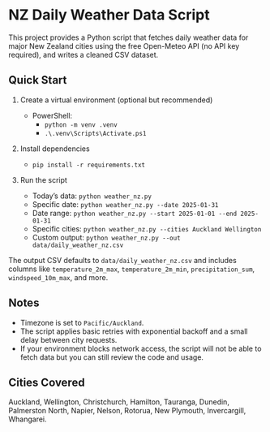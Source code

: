 # NZ Daily Weather Data Script

This project provides a Python script that fetches daily weather data for major New Zealand cities using the free Open-Meteo API (no API key required), and writes a cleaned CSV dataset.

## Quick Start

1. Create a virtual environment (optional but recommended)
   - PowerShell:
     - `python -m venv .venv`
     - `.\.venv\Scripts\Activate.ps1`

2. Install dependencies
   - `pip install -r requirements.txt`

3. Run the script
   - Today’s data: `python weather_nz.py`
   - Specific date: `python weather_nz.py --date 2025-01-31`
   - Date range: `python weather_nz.py --start 2025-01-01 --end 2025-01-31`
   - Specific cities: `python weather_nz.py --cities Auckland Wellington`
   - Custom output: `python weather_nz.py --out data/daily_weather_nz.csv`

The output CSV defaults to `data/daily_weather_nz.csv` and includes columns like `temperature_2m_max`, `temperature_2m_min`, `precipitation_sum`, `windspeed_10m_max`, and more.

## Notes

- Timezone is set to `Pacific/Auckland`.
- The script applies basic retries with exponential backoff and a small delay between city requests.
- If your environment blocks network access, the script will not be able to fetch data but you can still review the code and usage.

## Cities Covered

Auckland, Wellington, Christchurch, Hamilton, Tauranga, Dunedin, Palmerston North, Napier, Nelson, Rotorua, New Plymouth, Invercargill, Whangarei.

